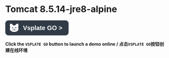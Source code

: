 # Tomcat 8.5.14-jre8-alpine

<a href="https://www.vsplate.com/?docker-compose=https://github.com/vsplate/dcenvs/tomcat/8.5.14-jre8-alpine"><img alt="VSPLATE GO" src="https://raw.githubusercontent.com/vsplate/images/master/vsgo_btn.png" width="200px"></a>

**Click the `VSPLATE GO` button to launch a demo online / 点击`VSPLATE GO`按钮创建在线环境**